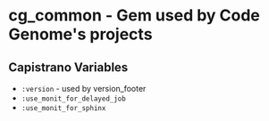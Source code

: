 # cg_common - Gem used by Code Genome's projects

## Capistrano Variables

 * `:version` - used by version_footer
 * `:use_monit_for_delayed_job`
 * `:use_monit_for_sphinx`

